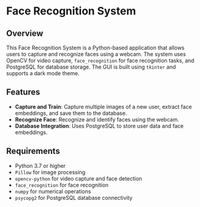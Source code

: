 # Face Recognition System

## Overview

This Face Recognition System is a Python-based application that allows users to capture and recognize faces using a webcam. The system uses OpenCV for video capture, `face_recognition` for face recognition tasks, and PostgreSQL for database storage. The GUI is built using `tkinter` and supports a dark mode theme.

## Features

- **Capture and Train**: Capture multiple images of a new user, extract face embeddings, and save them to the database.
- **Recognize Face**: Recognize and identify faces using the webcam.
- **Database Integration**: Uses PostgreSQL to store user data and face embeddings.

## Requirements

- Python 3.7 or higher
- `Pillow` for image processing
- `opencv-python` for video capture and face detection
- `face_recognition` for face recognition
- `numpy` for numerical operations
- `psycopg2` for PostgreSQL database connectivity


